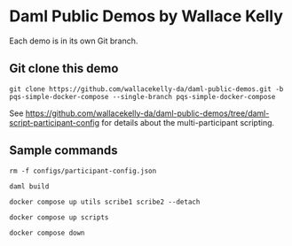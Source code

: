 # Daml Public Demos by Wallace Kelly

Each demo is in its own Git branch.

## Git clone this demo

```
git clone https://github.com/wallacekelly-da/daml-public-demos.git -b pqs-simple-docker-compose --single-branch pqs-simple-docker-compose
```

See <https://github.com/wallacekelly-da/daml-public-demos/tree/daml-script-participant-config> for details about the multi-participant scripting.

## Sample commands

```
rm -f configs/participant-config.json

daml build

docker compose up utils scribe1 scribe2 --detach

docker compose up scripts

docker compose down
```
